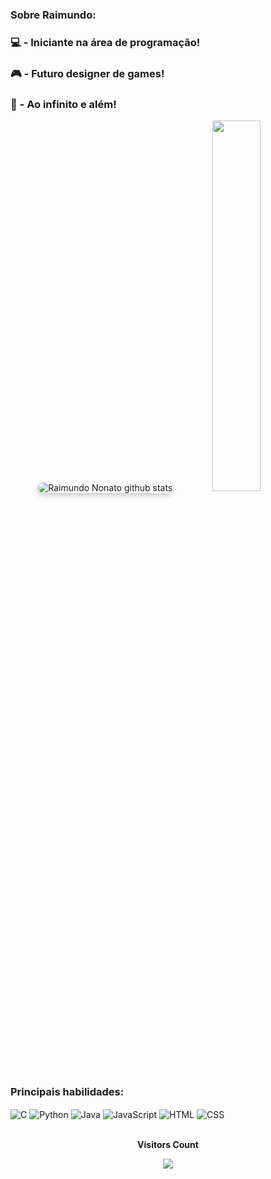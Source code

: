 ### Sobre Raimundo:  
### 💻 - Iniciante na área de programação!
### 🎮 - Futuro designer de games!
### 🚀 - Ao infinito e além!

<div align="center">  
  <img src="https://github-readme-stats.vercel.app/api?username=RnonatoM&show_icons=true&count_private=true&hide_border=true&title_color=#0000FF&icon_color=00FFFF&text_color=00FFFF&bg_color=00FFFF" alt="Raimundo Nonato github stats" style="border-radius: 10px; box-shadow: 0 4px 8px rgba(0, 0, 0, 0.2);">
  <img src="https://github-readme-stats.vercel.app/api/top-langs/?username=RnonatoM&layout=compact&hide_border=true&title_color=#0000FF&text_color=0000FF&bg_color=#0000FF" width="39%" height="39%"/>
</div>

### Principais habilidades:
<div style="display: inline_block">
<img align="center" alt="C" src="https://img.shields.io/badge/C-808080?style=for-the-badge&logo=C&logoColor=white" />
<img align="center" alt="Python" src="https://img.shields.io/badge/Python-000080?style=for-the-badge&logo=Python&logoColor=white" />
<img align="center" alt="Java" src="https://img.shields.io/badge/Java-744e3b?style=for-the-badge&logo=Java&logoColor=black" />
<img align="center" alt="JavaScript" src="https://img.shields.io/badge/JavaScript-F7DF1E?style=for-the- badge&logo=javascript&logoColor=black" />
<img align="center" alt="HTML" src="https://img.shields.io/badge/HTML-FF0000?style=for-the-badge&logo=html&logoColor=black" />
<img align="center" alt="CSS" src="https://img.shields.io/badge/CSS-693dae?style=for-the-badge&logo=css&logoColor=black" />
</div>

<div align="center">
<br><p align="centre"><b>Visitors Count</b></p>  
<p align="center"><img align="center" src="https://profile-counter.glitch.me/RnonatoM/count.svg" /></p> 
<br></div>

